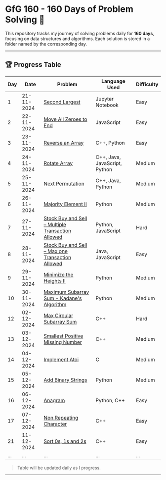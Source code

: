 # GfG 160 - 160 Days of Problem Solving 🎯

This repository tracks my journey of solving problems daily for **160 days**, focusing on data structures and algorithms. Each solution is stored in a folder named by the corresponding day.

---

## 🏆 Progress Table  

| Day | Date       | Problem                                                    | Language Used                     | Difficulty    |
|-----|------------|------------------------------------------------------------|-----------------------------------|---------------|
| 1   | 21-11-2024 | [Second Largest](day1/)                                    | Jupyter Notebook                  | Easy          |
| 2   | 22-11-2024 | [Move All Zeroes to End](day2/)                            | JavaScript                        | Easy          |
| 3   | 23-11-2024 | [Reverse an Array](day3/)                                  | C++, Python                       | Easy          |
| 4   | 24-11-2024 | [Rotate Array](day4/)                                      | C++, Java, JavaScript, Python     | Medium        |
| 5   | 25-11-2024 | [Next Permutation](day5/)                                  | C++, Java, Python                 | Medium        |
| 6   | 26-11-2024 | [Majority Element II](day6/)                               | Python                            | Medium        |
| 7   | 27-11-2024 | [Stock Buy and Sell – Multiple Transaction Allowed](day7/) | Python, JavaScript                | Hard          |
| 8   | 28-11-2024 | [Stock Buy and Sell – Max one Transaction Allowed](day8/)  | Java, JavaScript                  | Easy          |
| 9   | 29-11-2024 | [Minimize the Heights II](day9/)                           | Python                            | Medium        |
| 10  | 30-11-2024 | [Maximum Subarray Sum - Kadane's Algorithm](day10/)        | Python                            | Medium        |
| 12  | 02-12-2024 | [Max Circular Subarray Sum](day12/)                        | C++                               | Hard          |
| 13  | 03-12-2024 | [Smallest Positive Missing Number](day13/)                 | C++                               | Medium        |
| 14  | 04-12-2024 | [Implement Atoi](day14/)                                   | C                                 | Medium        |
| 15  | 05-12-2024 | [Add Binary Strings](day15/)                               | Python                            | Medium        |
| 16  | 06-12-2024 | [Anagram](day16/)                                          | Python, C++                       | Easy          |
| 17  | 07-12-2024 | [Non Repeating Character](day17/)                          | C++                               | Easy          |
| 21  | 11-12-2024 | [Sort 0s, 1s and 2s](day21/)                               | C++                               | Easy          |
| ... | ...        | ...                                                        | ...                               | ...           |

> Table will be updated daily as I progress.

---
